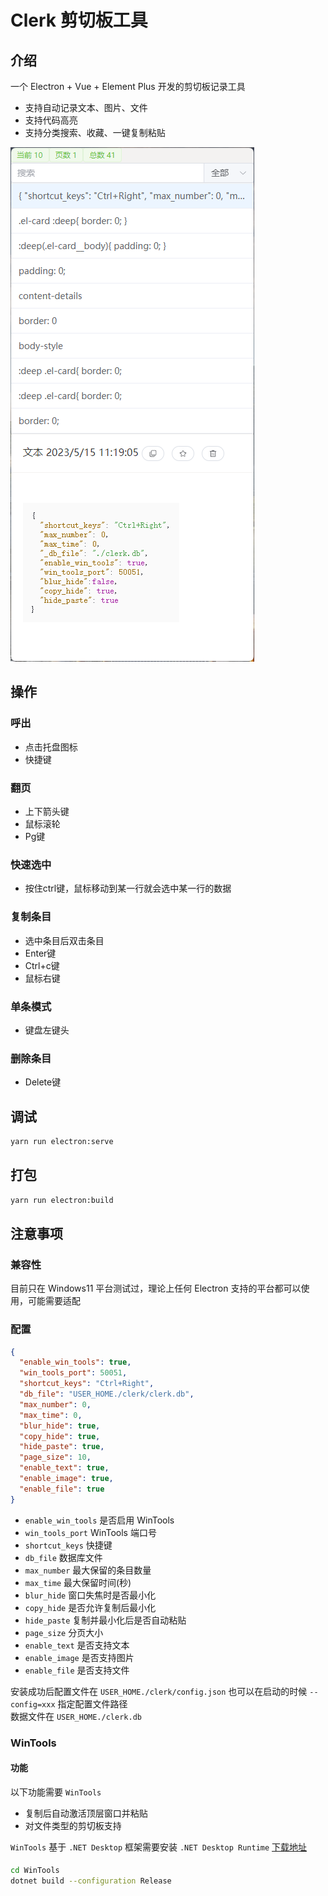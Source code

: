 # Clerk 剪切板工具

## 介绍

一个 Electron + Vue + Element Plus 开发的剪切板记录工具

- 支持自动记录文本、图片、文件
- 支持代码高亮
- 支持分类搜索、收藏、一键复制粘贴

![img](./public/1.png)

## 操作

### 呼出

- 点击托盘图标
- 快捷键

### 翻页

- 上下箭头键
- 鼠标滚轮
- Pg键

### 快速选中

- 按住ctrl键，鼠标移动到某一行就会选中某一行的数据

### 复制条目

- 选中条目后双击条目
- Enter键
- Ctrl+c键
- 鼠标右键

### 单条模式

- 键盘左键头

### 删除条目

- Delete键

## 调试

```bash
yarn run electron:serve
```

## 打包

```bash
yarn run electron:build
```

## 注意事项

### 兼容性

目前只在 Windows11 平台测试过，理论上任何 Electron 支持的平台都可以使用，可能需要适配

### 配置

```json
{
  "enable_win_tools": true,
  "win_tools_port": 50051,
  "shortcut_keys": "Ctrl+Right",
  "db_file": "USER_HOME./clerk/clerk.db",
  "max_number": 0,
  "max_time": 0,
  "blur_hide": true,
  "copy_hide": true,
  "hide_paste": true,
  "page_size": 10,
  "enable_text": true,
  "enable_image": true,
  "enable_file": true
}
```

- `enable_win_tools` 是否启用 WinTools
- `win_tools_port` WinTools 端口号
- `shortcut_keys` 快捷键
- `db_file` 数据库文件
- `max_number` 最大保留的条目数量
- `max_time` 最大保留时间(秒)
- `blur_hide` 窗口失焦时是否最小化
- `copy_hide` 是否允许复制后最小化
- `hide_paste` 复制并最小化后是否自动粘贴
- `page_size` 分页大小
- `enable_text` 是否支持文本
- `enable_image` 是否支持图片
- `enable_file` 是否支持文件

安装成功后配置文件在 `USER_HOME./clerk/config.json` 也可以在启动的时候 `--config=xxx` 指定配置文件路径  
数据文件在 `USER_HOME./clerk.db`

### WinTools

#### 功能

以下功能需要 `WinTools`

- 复制后自动激活顶层窗口并粘贴
- 对文件类型的剪切板支持

`WinTools` 基于 `.NET Desktop`
框架需要安装 `.NET Desktop Runtime` [下载地址](https://download.visualstudio.microsoft.com/download/pr/dffb1939-cef1-4db3-a579-5475a3061cdd/578b208733c914c7b7357f6baa4ecfd6/windowsdesktop-runtime-7.0.5-win-x64.exe)

####

```bash
cd WinTools
dotnet build --configuration Release
```
